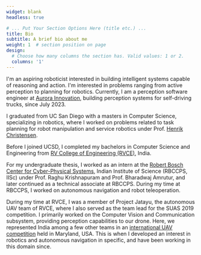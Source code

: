 ```yaml
---
widget: blank
headless: true

# ... Put Your Section Options Here (title etc.) ...
title: Bio
subtitle: A brief bio about me
weight: 1  # section position on page
design:
  # Choose how many columns the section has. Valid values: 1 or 2.
  columns: '1'
---
```


I'm an aspiring roboticist interested in building intelligent systems capable of reasoning and action. I'm interested in problems ranging from active perception to planning for robotics. 
Currently, I am a perception software engineer at [Aurora Innovation](https://aurora.tech/), building perception systems for self-driving trucks, since July 2023.

I graduated from UC San Diego with a masters in Computer Science, specializing in robotics, where I worked on problems related to task planning for robot manipulation and service robotics under Prof. [Henrik Christensen](https://http://www.hichristensen.com/).

Before I joined UCSD, I completed my bachelors in Computer Science and Engineering from [RV College of Engineering (RVCE)](http://rvce.edu.in/), India.

For my undergraduate thesis, I worked as an intern at the [Robert Bosch Center for Cyber-Physical Systems](https://cps.iisc.ac.in/), Indian Institute of Science (RBCCPS, IISc) under Prof. Raghu Krishnapuram and Prof. Bharadwaj Amrutur, and later continued as a technical associate at RBCCPS. During my time at RBCCPS, I worked on autonomous navigation and robot teleoperation.

During my time at RVCE, I was a member of Project Jatayu, the autonomous UAV team of RVCE, where I also served as the team lead for the SUAS 2019 competition. I primarily worked on the Computer Vision and Communication subsystem, providing perception capabilities to our drone. Here, we represented India among a few other teams in an [international UAV competition](https://suas-competition.org/) held in Maryland, USA. This is when I developed an interest in robotics and autonomous navigation in specific, and have been working in this domain since.